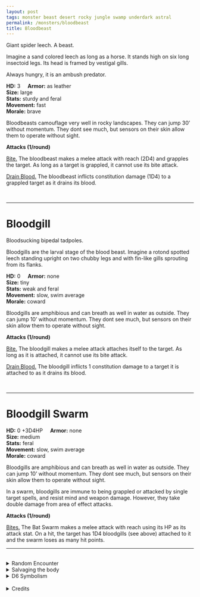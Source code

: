 ```yaml
---
layout: post
tags: monster beast desert rocky jungle swamp underdark astral
permalink: /monsters/bloodbeast
title: Bloodbeast
---
```


Giant spider leech. A beast.

Imagine a sand colored leech as long as a horse. It stands high on six long insectoid legs. Its head is framed by vestigal gills.

Always hungry, it is an ambush predator.

**HD:** 3  &nbsp; &nbsp;  **Armor:** as leather <br>
**Size:** large <br>
**Stats:** sturdy and feral<br>
**Movement:** fast <br>
**Morale:** brave <br>

Bloodbeasts camouflage very well in rocky landscapes. They can jump 30’ without momentum. They dont see much, but sensors on their skin allow them to operate without sight.

**Attacks (1/round)**

<ins>Bite.</ins> The bloodbeast makes a melee attack with reach (2D4) and grapples the target. As long as a target is grappled, it cannot use its bite attack.

<ins>Drain Blood.</ins> The bloodbeast inflicts constitution damage (1D4) to a grappled target as it drains its blood.

<br>

---

# Bloodgill

Bloodsucking bipedal tadpoles. 

Bloodgills are the larval stage of the blood beast. Imagine a rotond spotted leech standing upright on two chubby legs and with fin-like gills sprouting from its flanks.

**HD:** 0  &nbsp; &nbsp;  **Armor:** none <br>
**Size:** tiny <br>
**Stats:** weak and feral <br>
**Movement:** slow, swim average <br>
**Morale:** coward <br>

Bloodgills are amphibious and can breath as well in water as outside. They can jump 10’ without momentum. They dont see much, but sensors on their skin allow them to operate without sight.

**Attacks (1/round)**

<ins>Bite.</ins> The bloodgill makes a melee attack attaches itself to the target. As long as it is attached, it cannot use its bite attack.

<ins>Drain Blood.</ins> The bloodgill inflicts 1 constitution damage to a target it is attached to as it drains its blood.

<br>

---

# Bloodgill Swarm

**HD:** 0 +3D4HP  &nbsp; &nbsp;  **Armor:** none <br>
**Size:** medium <br>
**Stats:**  feral<br>
**Movement:** slow, swim average <br>
**Morale:** coward <br>

Bloodgills are amphibious and can breath as well in water as outside. They can jump 10’ without momentum. They dont see much, but sensors on their skin allow them to operate without sight.

In a swarm, bloodgills are immune to being grappled or attacked by single target spells, and resist mind and weapon damage. However, they take double damage from area of effect attacks.

**Attacks (1/round)**

<ins>Bites.</ins> The Bat Swarm makes a melee attack with reach using its HP as its attack stat. On a hit, the target has 1D4 bloodgills (see above) attached to it and the swarm loses as many hit points.
<br>

---

<br> 

<details markdown="1">
<summary>Random Encounter</summary>

1. **Monster:** 1 bloodbeast or 1D6 bloodgills or 1 bloodgill swarm.
1. **Lair:** Deep mud pond with mummified animal corpses preserved in it. 2-6 chance there are clusters of reddish eggs. <br>	&nbsp; OR <br>	**Omen:** The smell of fresh mud.
1. **Spoor:** A carcass, sucked dry of its blood.
1. **Tracks:** Small drying mud puddles.
1. **Trace:** A lone, stranded bloodgill. 
1. **Trace:** A wounded herbivore, a large lamprey bite on its side.
</details>

<details markdown="1">
<summary>Salvaging the body</summary>

Blood beast meat is a delicacy in certain cultures, and tastes of iron. Its drool can be used to prevent scarring.

<span class="alchemy">**Leech Drool**. Prevents scarring and pain from an open wound.</span>

</details>

<details markdown="1">
<summary>D6 Symbolism</summary>

In local cultures the bat is a symbol of ...

1. Medicine
1. Eroticism
1. Filth
1. Vampires
1. Nightmares
1. Cursed 
</details>

<br>

<details markdown="1">
<summary>Credits</summary>
The bloodbeast and the bloodgill are orginal creations of [Richard J. Leblanc Jr](http://savevsdragon.blogspot.com/2012/11/new-oebx1e-monster-bloodgill_20.html) originaly for his* Starmaster* sci-fi game. It's weird and I love the idea of being sucked dry by a swarm of bipedal tadpoles. — SaltyGoo
</details>
